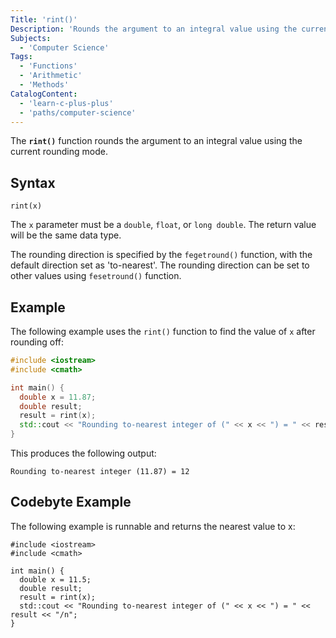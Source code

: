 ```yaml
---
Title: 'rint()'
Description: 'Rounds the argument to an integral value using the current rounding mode.'
Subjects:
  - 'Computer Science'
Tags:
  - 'Functions'
  - 'Arithmetic'
  - 'Methods'
CatalogContent:
  - 'learn-c-plus-plus'
  - 'paths/computer-science'
---
```


The **`rint()`** function rounds the argument to an integral value using the current rounding mode.

## Syntax

```pseudo
rint(x)
```

The `x` parameter must be a `double`, `float`, or `long double`. The return value will be the same data type.

The rounding direction is specified by the `fegetround()` function, with the default direction set as 'to-nearest'. The rounding direction can be set to other values using `fesetround()` function.


## Example

The following example uses the `rint()` function to find the value of `x` after rounding off:

```cpp
#include <iostream>
#include <cmath>

int main() {
  double x = 11.87;
  double result;
  result = rint(x);
  std::cout << "Rounding to-nearest integer of (" << x << ") = " << result << "/n";
}
```

This produces the following output:

```shell
Rounding to-nearest integer (11.87) = 12
```

## Codebyte Example

The following example is runnable and returns the nearest value to x:

```codebyte/cpp
#include <iostream>
#include <cmath>

int main() {
  double x = 11.5;
  double result;
  result = rint(x);
  std::cout << "Rounding to-nearest integer of (" << x << ") = " << result << "/n";
}
```

